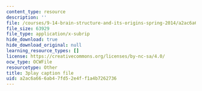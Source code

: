 ```yaml
---
content_type: resource
description: ''
file: /courses/9-14-brain-structure-and-its-origins-spring-2014/a2ac6a666ab47fd52e4ff1a4b7262736_555116.srt
file_size: 63929
file_type: application/x-subrip
hide_download: true
hide_download_original: null
learning_resource_types: []
license: https://creativecommons.org/licenses/by-nc-sa/4.0/
ocw_type: OCWFile
resourcetype: Other
title: 3play caption file
uid: a2ac6a66-6ab4-7fd5-2e4f-f1a4b7262736
---
```

